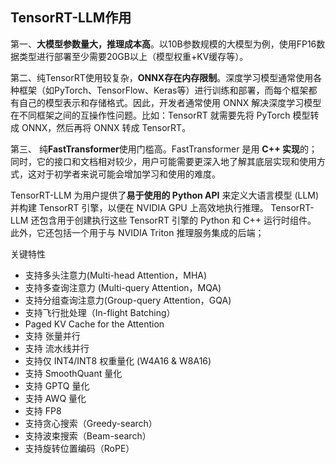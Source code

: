 ## TensorRT-LLM作用
第一、**大模型参数量大，推理成本高**。以10B参数规模的大模型为例，使用FP16数据类型进行部署至少需要20GB以上（模型权重+KV缓存等）。

第二、纯TensorRT使用较复杂，**ONNX存在内存限制**。深度学习模型通常使用各种框架（如PyTorch、TensorFlow、Keras等）进行训练和部署，而每个框架都有自己的模型表示和存储格式。因此，开发者通常使用 ONNX 解决深度学习模型在不同框架之间的互操作性问题。比如：TensorRT 就需要先将 PyTorch 模型转成 ONNX，然后再将 ONNX 转成 TensorRT。

第三、 纯**FastTransformer**使用门槛高。FastTransformer 是用 **C++ 实现**的；同时，它的接口和文档相对较少，用户可能需要更深入地了解其底层实现和使用方式，这对于初学者来说可能会增加学习和使用的难度。

TensorRT-LLM 为用户提供了**易于使用的 Python API** 来定义大语言模型 (LLM) 并构建 TensorRT 引擎，以便在 NVIDIA GPU 上高效地执行推理。 TensorRT-LLM 还包含用于创建执行这些 TensorRT 引擎的 Python 和 C++ 运行时组件。 此外，它还包括一个用于与 NVIDIA Triton 推理服务集成的后端；

关键特性
- 支持多头注意力(Multi-head Attention，MHA)
- 支持多查询注意力 (Multi-query Attention，MQA)
- 支持分组查询注意力(Group-query Attention，GQA)
- 支持飞行批处理（In-flight Batching）
- Paged KV Cache for the Attention
- 支持 张量并行
- 支持 流水线并行
- 支持仅 INT4/INT8 权重量化 (W4A16 & W8A16)
- 支持 SmoothQuant 量化
- 支持 GPTQ 量化
- 支持 AWQ 量化
- 支持 FP8
- 支持贪心搜索（Greedy-search）
- 支持波束搜索（Beam-search）
- 支持旋转位置编码（RoPE）